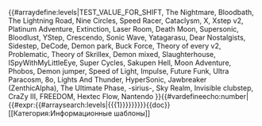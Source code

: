 {{#arraydefine:levels|TEST_VALUE_FOR_SHIFT,
The Nightmare,
Bloodbath,
The Lightning Road,
Nine Circles,
Speed Racer,
Cataclysm,
X,
Xstep v2,
Platinum Adventure,
Extinction,
Laser Room,
Death Moon,
Supersonic,
Bloodlust,
YStep,
Crescendo,
Sonic Wave,
Yatagarasu,
Dear Nostalgists,
Sidestep,
DeCode,
Demon park,
Buck Force,
Theory of every v2,
Problematic,
Theory of Skrillex,
Demon mixed,
Slaughterhouse,
ISpyWithMyLittleEye,
Super Cycles,
Sakupen Hell,
Moon Adventure,
Phobos,
Demon jumper,
Speed of Light,
Impulse,
Future Funk,
Ultra Paracosm,
8o,
Lights And Thunder,
HyperSonic,
Jawbreaker (ZenthicAlpha),
The Ultimate Phase,
-sirius-,
Sky Realm,
Invisible clubstep,
CraZy III,
FREEDOM,
Hextec Flow,
Nantendo
}}{{#vardefineecho:number|{{#expr:{{#arraysearch:levels|{{{1}}}}}}}}}<noinclude>{{doc}}[[Категория:Информационные шаблоны]]</noinclude>